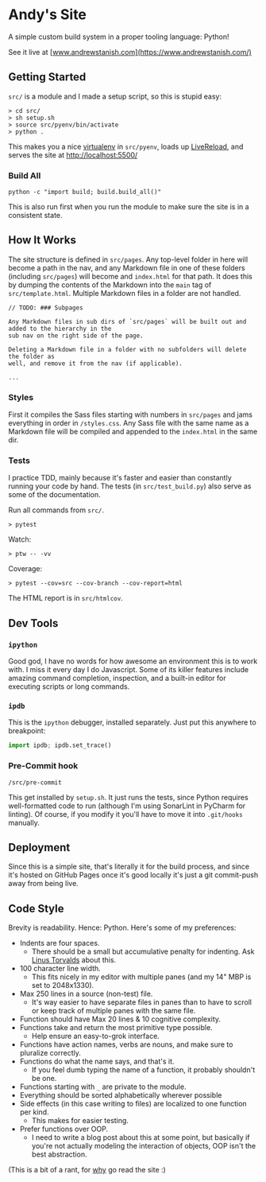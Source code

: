 # Andy's Site

A simple custom build system in a proper tooling language: Python!

See it live at [www.andrewstanish.com](https://www.andrewstanish.com/)

## Getting Started

`src/` is a module and I made a setup script, so this is stupid easy:

```shell
> cd src/
> sh setup.sh
> source src/pyenv/bin/activate
> python .
```

This makes you a nice [virtualenv](https://docs.python.org/3/library/venv.html#how-venvs-work)
in `src/pyenv`, loads up [LiveReload](https://livereload.readthedocs.io/en/stable/), and serves the
site at [http://localhost:5500/](http://localhost:5500/)

### Build All

```shell
python -c "import build; build.build_all()"
```

This is also run first when you run the module to make sure the site is in a consistent state.

## How It Works

The site structure is defined in `src/pages`. Any top-level folder in here will become a path
in the nav, and any Markdown file in one of these folders (including `src/pages`) will become
and `index.html` for that path. It does this by dumping the contents of the Markdown into the
`main` tag of `src/template.html`. Multiple Markdown files in a folder are not handled.

```
// TODO: ### Subpages

Any Markdown files in sub dirs of `src/pages` will be built out and added to the hierarchy in the
sub nav on the right side of the page.

Deleting a Markdown file in a folder with no subfolders will delete the folder as
well, and remove it from the nav (if applicable).

...
```

### Styles

First it compiles the Sass files starting with numbers in `src/pages` and jams everything in
order in `/styles.css`. Any Sass file with the same name as a Markdown file will be compiled and
appended to the `index.html` in the same dir.

### Tests

I practice TDD, mainly because it's faster and easier than constantly running your code by hand.
The tests (in `src/test_build.py`) also serve as some of the documentation.

Run all commands from `src/`.

```shell
> pytest
```

Watch:

```shell
> ptw -- -vv
```

Coverage:

```shell
> pytest --cov=src --cov-branch --cov-report=html
```

The HTML report is in `src/htmlcov`.

## Dev Tools

### `ipython`

Good god, I have no words for how awesome an environment this is to work with. I miss it every day
I do Javascript. Some of its killer features include amazing command completion, inspection, and
a built-in editor for executing scripts or long commands.

### `ipdb`

This is the `ipython` debugger, installed separately. Just put this anywhere to breakpoint:

[//]: # (@formatter:off)
```python
import ipdb; ipdb.set_trace()
```
[//]: # (@formatter:on)

### Pre-Commit hook

```
/src/pre-commit
```

This get installed by `setup.sh`. It just runs the tests, since Python requires well-formatted
code to run (although I'm using SonarLint in PyCharm for linting). Of course, if you modify it
you'll have to move it into `.git/hooks` manually.

## Deployment

Since this is a simple site, that's literally it for the build process, and since it's hosted on
GitHub Pages once it's good locally it's just a git commit-push away from being live.

## Code Style

Brevity is readability. Hence: Python. Here's some of my preferences:

- Indents are four spaces.
    - There should be a small but accumulative penalty for indenting. Ask
      [Linus Torvalds](https://www.kernel.org/doc/html/v4.10/process/coding-style.html#indentation)
      about this.
- 100 character line width.
    - This fits nicely in my editor with multiple panes (and my 14" MBP is set to 2048x1330).
- Max 250 lines in a source (non-test) file.
    - It's way easier to have separate files in panes than to have to scroll or keep track of
      multiple panes with the same file.
- Function should have Max 20 lines & 10 cognitive complexity.
- Functions take and return the most primitive type possible.
    - Help ensure an easy-to-grok interface.
- Functions have action names, verbs are nouns, and make sure to pluralize correctly.
- Functions do what the name says, and that's it.
    - If you feel dumb typing the name of a function, it probably shouldn't be one.
- Functions starting with `_` are private to the module.
- Everything should be sorted alphabetically wherever possible
- Side effects (in this case writing to files) are localized to one function per kind.
    - This makes for easier testing.
- Prefer functions over OOP.
    - I need to write a blog post about this at some point, but basically if you're not actually
      modeling the interaction of objects, OOP isn't the best abstraction.

(This is a bit of a rant, for [why](https://www.andrewstanish.com/about#about-site) go read the
site :)

